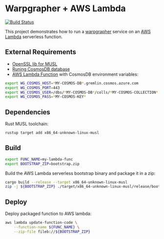 # Warpgrapher + AWS Lambda
[![Build Status](https://github.com/warpforge/warpgrapher-lambda/workflows/Test/badge.svg)](https://github.com/warpforge/warpgrapher-lambda/actions?query=workflow%3A%22Test%22+branch%3Amaster)

This project demonstrates how to run a [warpgrapher](https://github.com/warpforge/warpgrapher) service on an [AWS Lambda](https://aws.amazon.com/lambda) serverless function. 

## External Requirements 

- [OpenSSL lib for MUSL](https://qiita.com/liubin/items/6c94f0b61f746c08b74c)
- [Runing CosmosDB database](https://azure.microsoft.com/en-us/services/cosmos-db/#featured) 
- [AWS Lambda Function](https://aws.amazon.com/blogs/opensource/rust-runtime-for-aws-lambda/) with CosmosDB environment variables:

```bash
export WG_COSMOS_HOST=*MY-COSMOS-DB*.gremlin.cosmos.azure.com
export WG_COSMOS_PORT=443
export WG_COSMOS_USER=/dbs/*MY-COSMOS-DB*/colls/*MY-COSMOS-COLLECTION*
export WG_COSMOS_PASS=*MY-COSMOS-KEY*
```

## Dependencies

Rust MUSL toolchain:

```bash
rustup target add x86_64-unknown-linux-musl
```

## Build

```bash
export FUNC_NAME=my-lambda-func
export BOOTSTRAP_ZIP=bootstrap.zip
```

Build the AWS Lambda serverless bootstrap binary and package it in a zip:

```bash
cargo build --release --target x86_64-unknown-linux-musl 
zip -j ${BOOTSTRAP_ZIP} ./target/x86_64-unknown-linux-musl/release/bootstrap
```

## Deploy

Deploy packaged function to AWS lambda:

```bash
aws lambda update-function-code \
    --function-name ${FUNC_NAME} \
    --zip-file fileb://${BOOTSTRAP_ZIP}
```
